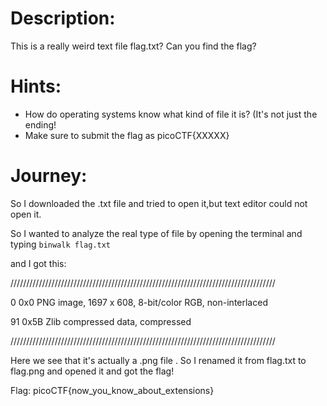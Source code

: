 # Description:
This is a really weird text file flag.txt? Can you find the flag?

# Hints:
- How do operating systems know what kind of file it is? (It's not just the ending!
- Make sure to submit the flag as picoCTF{XXXXX}


# Journey:
So I downloaded the .txt file and tried to open it,but text editor could not open it.

So I wanted to analyze the real type of file by opening the terminal and typing <code>binwalk flag.txt</code>

and I got this:

////////////////////////////////////////////////////////////////////////////////////

0             0x0             PNG image, 1697 x 608, 8-bit/color RGB, non-interlaced

91            0x5B            Zlib compressed data, compressed

////////////////////////////////////////////////////////////////////////////////////

Here we see that it's actually a .png file . So I renamed it from flag.txt to flag.png and opened it and got the flag!

Flag: picoCTF{now_you_know_about_extensions}
